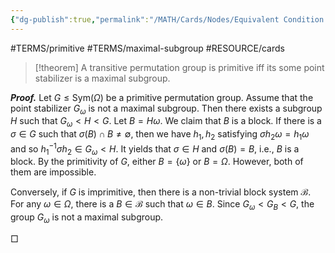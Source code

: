 ```yaml
---
{"dg-publish":true,"permalink":"/MATH/Cards/Nodes/Equivalent Condition of Primitivity/","dgPassFrontmatter":true}
---
```


#TERMS/primitive #TERMS/maximal-subgroup #RESOURCE/cards 

> [!theorem]
> A transitive permutation group is primitive iff its some point stabilizer is a maximal subgroup.

**_Proof._**
Let $G\leq\mathrm{Sym}(\Omega)$ be a primitive permutation group. Assume that the point stabilizer $G_\omega$ is not a maximal subgroup. Then there exists a subgroup $H$ such that $G_\omega<H<G$. Let $B=H\omega$. We claim that $B$ is a block. If there is a $\sigma\in G$ such that $\sigma(B)\cap B\neq\emptyset$, then we have $h_1,h_2$ satisfying $\sigma h_2\omega=h_1\omega$ and so $h_1^{-1}\sigma h_2\in G_\omega<H$. It yields that $\sigma\in H$ and $\sigma(B)=B$, i.e., $B$ is a block. By the primitivity of $G$, either $B=\{\omega\}$ or $B=\Omega$. However, both of them are impossible.

Conversely, if $G$ is imprimitive, then there is a non-trivial block system $\mathcal B$. For any $\omega\in\Omega$, there is a $B\in\mathcal B$ such that $\omega\in B$. Since $G_\omega<G_B<G$, the group $G_\omega$ is not a maximal subgroup.
<p align="left">□</p>
